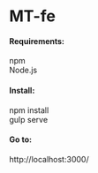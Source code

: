 # MT-fe

<h4> Requirements:</h4>
npm <br>
Node.js

<h4> Install:</h4>
npm install<br>
gulp serve

<h4>Go to:</h4>
http://localhost:3000/
